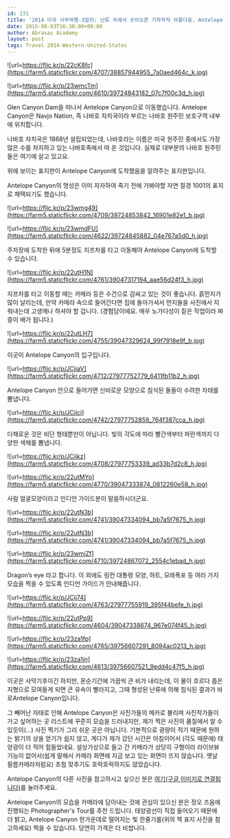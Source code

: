 ```yaml
---
id: 131
title: '2014 미국 서부여행-3일차: 난류 속에서 솟아오른 기하학적 아름다움. Antelope Canyon(앤텔로프 캐니언)'
date: 2015-08-03T16:30:00+00:00
author: Abraxas Academy
layout: post
tags: Travel 2014-Western-United-States
---
```

![url=https://flic.kr/p/22cK8fc](https://farm5.staticflickr.com/4707/38857944955_7a0aed464c_k.jpg)

![url=https://flic.kr/p/23wmcTm](https://farm5.staticflickr.com/4610/39724843182_07c7f00c3d_h.jpg)

Glen Canyon Dam을 떠나서 Antelope Canyon으로 이동했습니다. Antelope Canyon은 Navjo Nation, 즉 나바호 자치국이라 부르는 나바호 원주민 보호구역 내부에 위치합니다. 

나바호 자치국은 1868년 설립되었는데, 나바호라는 이름은 미국 원주민 중에서도 가장 많은 수를 차지하고 있는 나바호족에서 따 온 것입니다. 실제로 대부분의 나바호 원주민들은 여기에 살고 있고요.

위에 보이는 표지판이 Antelope Canyon에 도착했음을 알려주는 표지판입니다.

Antelope Canyon의 명성은 이미 자자하여 죽기 전에 가봐야할 자연 절경 1001의 표지로 채택되기도 했습니다.

![url=https://flic.kr/p/23wmg49](https://farm5.staticflickr.com/4709/39724853842_16901e82e1_b.jpg)

![url=https://flic.kr/p/23wmdFU](https://farm5.staticflickr.com/4622/39724845882_04e767a5d0_h.jpg)

주차장에 도착한 뒤에 5분정도 지프차를 타고 이동해야 Antelope Canyon에 도착할 수 있습니다.

![url=https://flic.kr/p/22utH1N](https://farm5.staticflickr.com/4761/39047317194_aae56d24f3_h.jpg)

지프차를 타고 이동할 때는 카메라 등은 수건으로 감싸고 있는 것이 좋습니다. 흙먼지가 많이 날리는데, 만약 카메라 속으로 들어간다면 집에 돌아가셔서 먼지들을 사진에서 지워내는데 고생깨나 하셔야 할 겁니다. (경험담이에요. 매우 노가다성이 짙은 작업이라 짜증이 배가 됩니다.)

![url=https://flic.kr/p/22utLH7](https://farm5.staticflickr.com/4755/39047329624_99f7918e9f_b.jpg)

이곳이 Antelope Canyon의 입구입니다.

![url=https://flic.kr/p/JCiiaV](https://farm5.staticflickr.com/4712/27977752779_6411fb11b2_h.jpg)

Antelope Canyon 안으로 들어가면 신비로운 모양으로 침식된 돌들이 수려한 자태를 뽐냅니다.

![url=https://flic.kr/p/JCiici](https://farm5.staticflickr.com/4742/27977752859_764f387cca_h.jpg)

다채로운 것은 비단 형태뿐만이 아닙니다. 빛의 각도에 따라 빨간색부터 파란색까지 다양한 색채를 뽐냅니다.

![url=https://flic.kr/p/JCiikz](https://farm5.staticflickr.com/4708/27977753339_ad33b7d2c8_h.jpg)

![url=https://flic.kr/p/22utMYo](https://farm5.staticflickr.com/4770/39047333874_0812260e58_h.jpg)

사람 얼굴모양이라고 인디언 가이드분이 말씀하시더군요.

![url=https://flic.kr/p/22utN3b](https://farm5.staticflickr.com/4741/39047334094_bb7a5f7675_h.jpg)

![url=https://flic.kr/p/22utN3b](https://farm5.staticflickr.com/4741/39047334094_bb7a5f7675_h.jpg)

![url=https://flic.kr/p/23wmjZf](https://farm5.staticflickr.com/4710/39724867072_2554c1ebad_h.jpg)

Dragon’s eye 라고 합니다. 이 외에도 링컨 대통령 모양, 하트, 모래폭포 등 여러 가지 모습을 찍을 수 있도록 인디언 가이드가 안내해줍니다.

![url=https://flic.kr/p/JCij74](https://farm5.staticflickr.com/4763/27977755919_395f44befe_h.jpg)

![url=https://flic.kr/p/22utPp9](https://farm5.staticflickr.com/4604/39047338674_967e074f45_h.jpg)

![url=https://flic.kr/p/23za1fp](https://farm5.staticflickr.com/4765/39756607291_8094ac0213_h.jpg)

![url=https://flic.kr/p/23za1jn](https://farm5.staticflickr.com/4613/39756607521_9edd4c47f5_h.jpg)

이곳은 사막기후이긴 하지만, 몬순기간에 가끔씩 큰 비가 내리는데, 이 물이 흐르다 좁은 지형으로 모여들게 되면 큰 유속이 빨라지고, 그때 형성된 난류에 의해 침식된 결과가 바로Antelope Canyon입니다.

그 빼어난 자태로 인해 Antelope Canyon은 사진가들의 메카로 불리며 사진작가들이 가고 싶어하는 곳 리스트에 꾸준히 모습을 드러내지만, 제가 찍은 사진의 품질에서 알 수 있듯이(...) 사진 찍기가 그리 쉬운 곳은 아닙니다. 기본적으로 광량이 적기 때문에 원하는 밝기의 상을 얻기가 쉽지 않고, 게다가 제가 갔던 시간은 아침이어서 (각도 때문에) 태양광이 더 적어 힘들었네요. 설상가상으로 들고 간 카메라가 상당히 구형이라 라이브뷰 기능이 없어서(쉽게 말해서 카메라 화면에 지금 보고 있는 화면이 뜨지 않습니다. 옛날 필름카메라처럼요) 초첨 맞추기도 호락호락하지도 않았습니다. 

Antelope Canyon의 다른 사진을 참고하시고 싶으신 분은 [여기](https://www.google.co.kr/search?newwindow=1&hl=ko&site=imghp&tbm=isch&source=hp&biw=2133&bih=1061&q=antelope+canyon&oq=antel&gs_l=img.3.0.0l5j0i24l4j0i5.1101.2485.0.4207.5.5.0.0.0.0.134.600.0j5.5.0.msedr...0...1ac.1.61.img..0.5.597.Dtzi4I4gO9s)[(구글 이미지로 연결됩니다)](https://www.google.co.kr/search?newwindow=1&hl=ko&site=imghp&tbm=isch&source=hp&biw=2133&bih=1061&q=antelope+canyon&oq=antel&gs_l=img.3.0.0l5j0i24l4j0i5.1101.2485.0.4207.5.5.0.0.0.0.134.600.0j5.5.0.msedr...0...1ac.1.61.img..0.5.597.Dtzi4I4gO9s)를 눌러주세요.

Antelope Canyon의 모습을 카메라에 담아내는 것에 관심이 있으신 분은 정오 즈음에 진행되는 Photographer's Tour를 추천 드립니다. 태양광선이 직접 들어오기 때문에 더 밝고, Antelope Canyon 한가운데로 떨어지는 빛 한줄기를(위의 책 표지 사진을 참고하세요) 찍을 수 있습니다. 당연히 가격은 더 비쌉니다.

